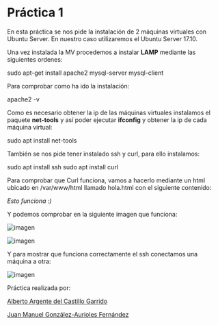# Práctica 1
En esta práctica se nos pide la instalación de 2 máquinas virtuales con Ubuntu Server. En nuestro caso utilizaremos el Ubuntu Server 17.10.

Una vez instalada la MV procedemos a instalar **LAMP** mediante las siguientes ordenes:

sudo apt-get install apache2 mysql-server mysql-client

Para comprobar como ha ido la instalación:

apache2 -v 

Como es necesario obtener la ip de las máquinas virtuales instalamos el paquete **net-tools** y así poder ejecutar **ifconfig** y obtener la ip de cada máquina virtual:

sudo apt install net-tools

También se nos pide tener instalado ssh y curl, para ello instalamos:

sudo apt install ssh sudo apt install curl

Para comprobar que Curl funciona, vamos a hacerlo mediante un html ubicado en /var/www/html llamado hola.html con el siguiente contenido:

*Esto funciona :)*

Y podemos comprobar en la siguiente imagen que funciona:

![imagen](https://github.com/Juanmagaf/SWAP/tree/master/Pr%C3%A1cticas/P1/curlOn.PNG)

![imagen](https://github.com/Juanmagaf/SWAP/tree/master/Pr%C3%A1cticas/P1/curlOn1.PNG)

Y para mostrar que funciona correctamente el ssh conectamos una máquina a otra:

![imagen](https://github.com/Juanmagaf/SWAP/tree/master/Pr%C3%A1cticas/P1/sshOn.PNG)

Práctica realizada por:

[Alberto Argente del Castillo Garrido](https://github.com/AlArgente/)

[Juan Manuel González-Aurioles Fernández](https://github.com/Juanmagaf/)